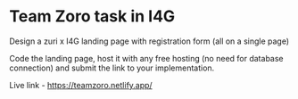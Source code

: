 # Team Zoro task in I4G

Design a zuri x I4G landing page with registration form (all on a single page)

Code the landing page, host it with any free hosting (no need for database connection) and submit the link to your implementation. 

Live link - https://teamzoro.netlify.app/
